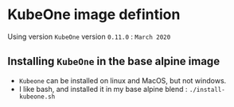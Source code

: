 # KubeOne image defintion

Using version `KubeOne` version `0.11.0` : `March 2020`

## Installing `KubeOne` in the base alpine image

* `Kubeone` can be installed on linux and MacOS, but not windows.
* I like bash, and installed it in my base alpine blend : `./install-kubeone.sh`
